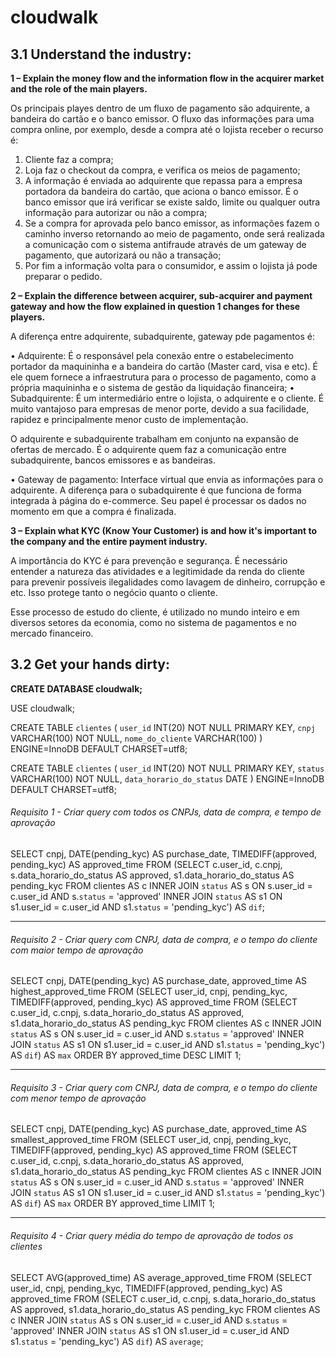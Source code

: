 # cloudwalk

## **3.1 Understand the industry:**

**1 – Explain the money flow and the information flow in the acquirer market and the role of the main players.**

Os principais playes dentro de um fluxo de pagamento são adquirente, a bandeira do cartão e o banco emissor. O fluxo das informações para uma compra online, por exemplo, desde a compra até o lojista receber o recurso é:

  1. Cliente faz a compra;
  2. Loja faz o checkout da compra, e verifica os meios de pagamento;
  3. A informação é enviada ao adquirente que repassa para a empresa portadora da bandeira do cartão, que aciona o banco emissor. É o banco emissor que irá verificar se existe saldo, limite ou qualquer outra informação para autorizar ou não a compra;
  4. Se a compra for aprovada pelo banco emissor, as informações fazem o caminho inverso retornando ao meio de pagamento, onde será realizada a comunicação com o sistema antifraude através de um gateway de pagamento, que autorizará ou não a transação;
  5. Por fim a informação volta para o consumidor, e assim o lojista já pode preparar o pedido.



**2 – Explain the difference between acquirer, sub-acquirer and payment gateway and how the flow explained in question 1 changes for these players.**

A diferença entre adquirente, subadquirente, gateway pde pagamentos é:

  • Adquirente: É o responsável pela conexão entre o estabelecimento portador da maquininha e a bandeira do cartão (Master card, visa e etc). É ele quem fornece a infraestrutura para o processo de pagamento, como a própria maquininha e o sistema de gestão da liquidação financeira;
  • Subadquirente: É um intermediário entre o lojista, o adquirente e o cliente. É muito vantajoso para empresas de menor porte, devido a sua facilidade, rapidez e principalmente menor custo de implementação. 

O adquirente e subadquirente trabalham em conjunto na expansão de ofertas de mercado. É o adquirente quem faz a comunicação entre subadquirente, bancos emissores e as bandeiras.

  • Gateway de pagamento: Interface virtual que envia as informações para o adquirente. A diferença para o subadquirente é que funciona de forma integrada à página do e-commerce. Seu papel é processar os dados no momento em que a compra é finalizada.

**3 – Explain what KYC (Know Your Customer) is and how it's important to the company and the entire payment industry.**

A importância do KYC é para prevenção e segurança. É necessário entender a natureza das atividades e a legitimidade da renda do cliente para prevenir possíveis ilegalidades como lavagem de dinheiro, corrupção e etc. Isso protege tanto o negócio quanto o cliente.

Esse processo de estudo do cliente, é utilizado no mundo inteiro e em diversos setores da economia, como no sistema de pagamentos e no mercado financeiro.



## **3.2 Get your hands dirty:**

**CREATE DATABASE cloudwalk;**

USE cloudwalk;

CREATE TABLE `clientes` (
	`user_id` INT(20) NOT NULL PRIMARY KEY, 
    `cnpj` VARCHAR(100) NOT NULL,
    `nome_do_cliente` VARCHAR(100)
) ENGINE=InnoDB DEFAULT CHARSET=utf8;

CREATE TABLE `clientes` (
	`user_id` INT(20) NOT NULL PRIMARY KEY, 
    `status` VARCHAR(100) NOT NULL,
    `data_horario_do_status` DATE
) ENGINE=InnoDB DEFAULT CHARSET=utf8;

###### Requisito 1 - Criar query com todos os CNPJs, data de compra, e tempo de aprovação

SELECT cnpj, DATE(pending_kyc) AS purchase_date, TIMEDIFF(approved, pending_kyc) AS approved_time
FROM (SELECT c.user_id, c.cnpj, s.data_horario_do_status AS approved, s1.data_horario_do_status AS pending_kyc FROM clientes AS c
INNER JOIN `status` AS s
ON s.user_id = c.user_id AND s.`status` = 'approved'
INNER JOIN `status` AS s1
ON s1.user_id = c.user_id AND s1.`status` = 'pending_kyc') AS `dif`;

----------------------------------------------------------------------------------------------------------------------------------------

###### Requisito 2 - Criar query com CNPJ, data de compra, e o tempo do cliente com maior tempo de aprovação
SELECT cnpj, DATE(pending_kyc) AS purchase_date, approved_time AS highest_approved_time
FROM (SELECT user_id, cnpj, pending_kyc, TIMEDIFF(approved, pending_kyc) AS approved_time
FROM (SELECT c.user_id, c.cnpj, s.data_horario_do_status AS approved, s1.data_horario_do_status AS pending_kyc FROM clientes AS c
INNER JOIN `status` AS s
ON s.user_id = c.user_id AND s.`status` = 'approved'
INNER JOIN `status` AS s1
ON s1.user_id = c.user_id AND s1.`status` = 'pending_kyc') AS `dif`) AS `max` ORDER BY approved_time DESC LIMIT 1;

----------------------------------------------------------------------------------------------------------------------------------------

###### Requisito 3 - Criar query com CNPJ, data de compra, e o tempo do cliente com menor tempo de aprovação

SELECT cnpj, DATE(pending_kyc) AS purchase_date, approved_time AS smallest_approved_time
FROM (SELECT user_id, cnpj, pending_kyc, TIMEDIFF(approved, pending_kyc) AS approved_time
FROM (SELECT c.user_id, c.cnpj, s.data_horario_do_status AS approved, s1.data_horario_do_status AS pending_kyc FROM clientes AS c
INNER JOIN `status` AS s
ON s.user_id = c.user_id AND s.`status` = 'approved'
INNER JOIN `status` AS s1
ON s1.user_id = c.user_id AND s1.`status` = 'pending_kyc') AS `dif`) AS `max` ORDER BY approved_time LIMIT 1;

----------------------------------------------------------------------------------------------------------------------------------------

###### Requisito 4 - Criar query média do tempo de aprovação de todos os clientes

SELECT AVG(approved_time) AS average_approved_time
FROM (SELECT user_id, cnpj, pending_kyc, TIMEDIFF(approved, pending_kyc) AS approved_time
FROM (SELECT c.user_id, c.cnpj, s.data_horario_do_status AS approved, s1.data_horario_do_status AS pending_kyc FROM clientes AS c
INNER JOIN `status` AS s
ON s.user_id = c.user_id AND s.`status` = 'approved'
INNER JOIN `status` AS s1
ON s1.user_id = c.user_id AND s1.`status` = 'pending_kyc') AS `dif`) AS `average`;
